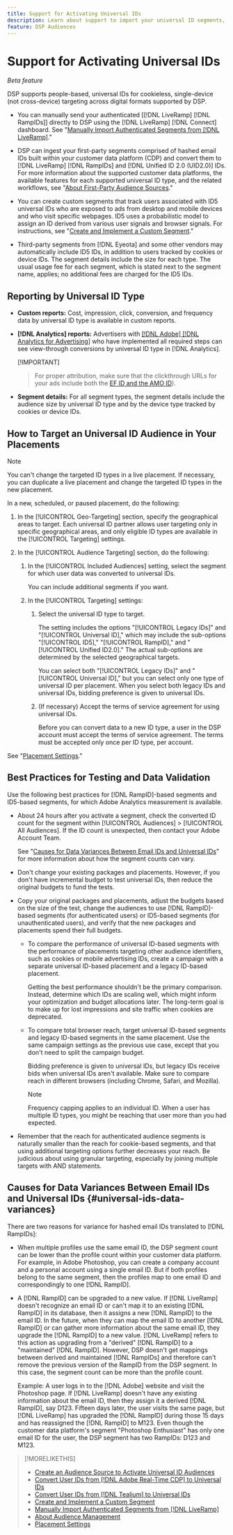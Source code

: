 ```yaml
---
title: Support for Activating Universal IDs
description: Learn about support to import your universal ID segments, create custom segments to track universal IDs, and convert other user identifiers in your first-party segments to universal IDs for cookieless targeting.
feature: DSP Audiences
---
```

# Support for Activating Universal IDs

<!-- Once we have CDP support for ID5 and can set up activation via sources, then maybe I can move this info into "About Sources" and "About Audiences." Or maybe make this the go-to page, removing info from those other pages? -->

*Beta feature*

DSP supports people-based, universal IDs for cookieless, single-device (not cross-device) targeting across digital formats supported by DSP.

* You can manually send your authenticated [[!DNL LiveRamp] [!DNL RampIDs]] directly to DSP using the [!DNL LiveRamp] [!DNL Connect] dashboard. See "[Manually Import Authenticated Segments from [!DNL LiveRamp]](/help/dsp/audiences/sources/source-import-liveramp-segments.md)."

* DSP can ingest your first-party segments comprised of hashed email IDs built within your customer data platform (CDP) and convert them to [!DNL LiveRamp] [!DNL RampIDs] and [!DNL Unified ID 2.0 (UID2.0)] IDs. For more information about the supported customer data platforms, the available features for each supported universal ID type, and the related workflows, see "[About First-Party Audience Sources](/help/dsp/audiences/sources/source-about.md)."

* You can create custom segments that track users associated with ID5 universal IDs who are exposed to ads from desktop and mobile devices and who visit specific webpages. ID5 uses a probabilistic model to assign an ID derived from various user signals and browser signals. For instructions, see "[Create and Implement a Custom Segment](/help/dsp/audiences/custom-segment-create.md)."

* Third-party segments from [!DNL Eyeota] and some other vendors may automatically include ID5 IDs, in addition to users tracked by cookies or device IDs. The segment details include the size for each type. The usual usage fee for each segment, which is stated next to the segment name, applies; no additional fees are charged for the ID5 IDs.

<!-- Make above statement more generic when other ID types are available 

* Some third-party segment vendors have started including universal IDs in their segments, and you can use them in saved audiences and as placement targets without any extra steps or extra fees.
-->

## Reporting by Universal ID Type

* **Custom reports:** Cost, impression, click, conversion, and frequency data by universal ID type is available in custom reports.

* **[!DNL Analytics] reports:** Advertisers with [[!DNL Adobe] [!DNL Analytics for Advertising]](/help/integrations/analytics/overview.md) who have implemented all required steps can see view-through conversions by universal ID type in [!DNL Analytics].

  [!IMPORTANT]
  >
  >For proper attribution, make sure that the clickthrough URLs for your ads include both the [EF ID and the AMO ID](/help/integrations/analytics/ids.md)).

* **Segment details:** For all segment types, the segment details include the audience size by universal ID type and by the device type tracked by cookies or device IDs.

## How to Target an Universal ID Audience in Your Placements

>[!NOTE]
>
>You can't change the targeted ID types in a live placement. If necessary, you can duplicate a live placement and change the targeted ID types in the new placement.

In a new, scheduled, or paused placement, do the following:

1. In the [!UICONTROL Geo-Targeting] section, specify the geographical areas to target. Each universal ID partner allows user targeting only in specific geographical areas, and only eligible ID types are available in the [!UICONTROL Targeting] settings.

1. In the [!UICONTROL Audience Targeting] section, do the following:

   1. In the [!UICONTROL Included Audiences] setting, select the segment for which user data was converted to universal IDs.

      You can include additional segments if you want.

   1. In the [!UICONTROL Targeting] settings:
  
      1. Select the universal ID type to target.
      
         The setting includes the options "[!UICONTROL Legacy IDs]" and "[!UICONTROL Universal ID]," which may include the sub-options "[!UICONTROL ID5]," "[!UICONTROL RampID]," and "[!UICONTROL Unified ID2.0]." The actual sub-options are determined by the selected geographical targets.
         
         You can select both "[!UICONTROL Legacy IDs]" and "[!UICONTROL Universal ID]," but you can select only one type of universal ID per placement. When you select both legacy IDs and universal IDs, bidding preference is given to universal IDs.

      1. (If necessary) Accept the terms of service agreement for using universal IDs.
      
         Before you can convert data to a new ID type, a user in the DSP account must accept the terms of service agreement. The terms must be accepted only once per ID type, per account.

See "[Placement Settings](/help/dsp/campaign-management/placements/placement-settings.md)."

## Best Practices for Testing and Data Validation

Use the following best practices for [!DNL RampID]-based segments and ID5-based segments, for which Adobe Analytics measurement is available.

* About 24 hours after you activate a segment, check the converted ID count for the segment within [!UICONTROL Audiences] > [!UICONTROL All Audiences]. If the ID count is unexpected, then contact your Adobe Account Team.

  See "[Causes for Data Variances Between Email IDs and Universal IDs](#universal-ids-data-variances)" for more information about how the segment counts can vary.

* Don't change your existing packages and placements. However, if you don't have incremental budget to test universal IDs, then reduce the original budgets to fund the tests.

* Copy your original packages and placements, adjust the budgets based on the size of the test, change the audiences to use [!DNL RampID]-based segments (for authenticated users) or ID5-based segments (for unauthenticated users), and verify that the new packages and placements spend their full budgets.

  * To compare the performance of universal ID-based segments with the performance of placements targeting other audience identifiers, such as cookies or mobile advertising IDs, create a campaign with a separate universal ID-based placement and a legacy ID-based placement.

    Getting the best performance shouldn't be the primary comparison. Instead, determine which IDs are scaling well, which might inform your optimization and budget allocations later. The long-term goal is to make up for lost impressions and site traffic when cookies are deprecated.

  * To compare total browser reach, target universal ID-based segments and legacy ID-based segments in the same placement. Use the same campaign settings as the previous use case, except that you don't need to split the campaign budget.
  
    Bidding preference is given to universal IDs, but legacy IDs receive bids when universal IDs aren't available. Make sure to compare reach in different browsers (including Chrome, Safari, and Mozilla).
 
    >[!NOTE]
    >
    >Frequency capping applies to an individual ID. When a user has multiple ID types, you might be reaching that user more than you had expected.

* Remember that the reach for authenticated audience segments is naturally smaller than the reach for cookie-based segments, and that using additional targeting options further decreases your reach. Be judicious about using granular targeting, especially by joining multiple targets with AND statements.

## Causes for Data Variances Between Email IDs and Universal IDs {#universal-ids-data-variances}

There are two reasons for variance for hashed email IDs translated to [!DNL RampIDs]: 

* When multiple profiles use the same email ID, the DSP segment count can be lower than the profile count within your customer data platform. For example, in Adobe Photoshop, you can create a company account and a personal account using a single email ID. But if both profiles belong to the same segment, then the profiles map to one email ID and correspondingly to one [!DNL RampID]. 

* A [!DNL RampID] can be upgraded to a new value. If [!DNL LiveRamp] doesn't recognize an email ID or can't map it to an existing [!DNL RampID] in its database, then it assigns a new [!DNL RampID] to the email ID. In the future, when they can map the email ID to another [!DNL RampID] or can gather more information about the same email ID, they upgrade the [!DNL RampID] to a new value. [!DNL LiveRamp] refers to this action as upgrading from a "derived" [!DNL RampID] to a "maintained" [!DNL RampID]. However, DSP doesn't get mappings between derived and maintained [!DNL RampIDs] and therefore can't remove the previous version of the RampID from the DSP segment. In this case, the segment count can be more than the profile count.

  Example: A user logs in to the [!DNL Adobe] website and visit the Photoshop page. If [!DNL LiveRamp] doesn't have any existing information about the email ID, then they assign it a derived [!DNL RampID], say D123. Fifteen days later, the user visits the same page, but [!DNL LiveRamp] has upgraded the [!DNL RampID] during those 15 days and has reassigned the [!DNL RampID] to M123. Even though the customer data platform's segment "Photoshop Enthusiast" has only one email ID for the user, the DSP segment has two RampIDs: D123 and M123. 

>[!MORELIKETHIS]
>
>* [Create an Audience Source to Activate Universal ID Audiences](/help/dsp/audiences/sources/source-create.md)
>* [Convert User IDs from [!DNL Adobe Real-Time CDP] to Universal IDs](/help/dsp/audiences/sources/source-adobe-rtcdp.md)
>* [Convert User IDs from [!DNL Tealium] to Universal IDs](/help/dsp/audiences/sources/source-tealium.md)
>* [Create and Implement a Custom Segment](/help/dsp/audiences/custom-segment-create.md)
>* [Manually Import Authenticated Segments from [!DNL LiveRamp]](/help/dsp/audiences/sources/source-import-liveramp-segments.md)
>* [About Audience Management](/help/dsp/audiences/audience-about.md)
>* [Placement Settings](/help/dsp/campaign-management/placements/placement-settings.md)
